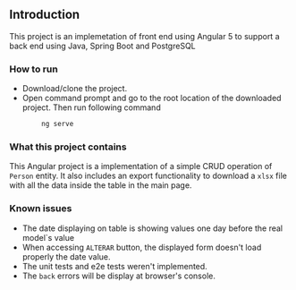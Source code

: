 ## Introduction
This project is an implemetation of front end using Angular 5 
to support a back end using Java, Spring Boot and PostgreSQL

### How to run 

  - Download/clone the project. 
  - Open command prompt and go to the root location of the downloaded project. Then run following command 
```sh
        ng serve 
```

### What this project contains

This Angular project is a implementation of a simple CRUD operation of `Person` entity.
It also includes an export functionality to download a `xlsx` file with all the data inside the table in the main page.

### Known issues

  - The date displaying on table is showing values one day before the real model`s value
  - When accessing `ALTERAR` button, the displayed form doesn't load properly the date value.
  - The unit tests and e2e tests weren't implemented.
  - The `back` errors will be display at browser's console.

